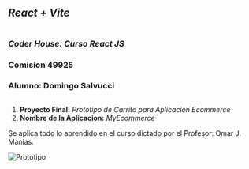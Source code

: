 ## **_React + Vite_**
#
### _Coder House: Curso React JS_
### Comision 49925
### Alumno: Domingo Salvucci
##

1. **Proyecto Final:** _Prototipo de Carrito para Aplicacion Ecommerce_
1. **Nombre de la Aplicacion:** _MyEcommerce_

Se aplica todo lo aprendido en el curso dictado por el Profesor: Omar J. Manias.


![Prototipo](https://i.postimg.cc/cCcNc6Bt/My-Ecommerce2.jpg)





